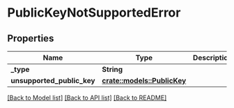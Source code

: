 # PublicKeyNotSupportedError

## Properties

Name | Type | Description | Notes
------------ | ------------- | ------------- | -------------
**_type** | **String** |  | 
**unsupported_public_key** | [**crate::models::PublicKey**](PublicKey.md) |  | 

[[Back to Model list]](../README.md#documentation-for-models) [[Back to API list]](../README.md#documentation-for-api-endpoints) [[Back to README]](../README.md)


